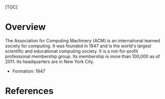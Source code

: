 [TOC]

# Overview
The Association for Computing Machinery (ACM) is an international learned society for computing. It was founded in 1947 and is the world's largest scientific and educational computing society. It is a not-for-profit professional membership group. Its membership is more than 100,000 as of 2011. Its headquarters are in New York City.

- Formation: 1947

# References
[1]: http://www.acm.org/ "Homepage"
